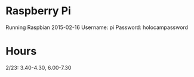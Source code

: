 # Raspberry Pi
Running Raspbian 2015-02-16
Username: pi
Password: holocampassword

# Hours
2/23: 3.40-4.30, 6.00-7.30
